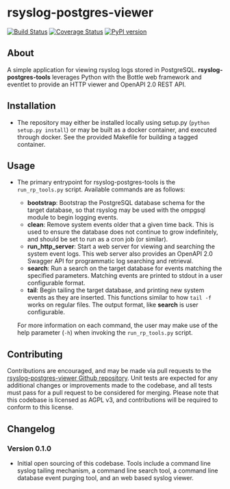 # rsyslog-postgres-viewer
[![Build Status](https://travis-ci.org/cope-systems/rsyslog-postgres-viewer.svg?branch=master)](https://travis-ci.org/cope-systems/rsyslog-postgres-viewer) 
[![Coverage Status](https://coveralls.io/repos/github/cope-systems/rsyslog-postgres-viewer/badge.svg?branch=master)](https://coveralls.io/github/cope-systems/rsyslog-postgres-viewer?branch=master)
[![PyPI version](https://badge.fury.io/py/rsyslog-postgres-tools.svg)](https://badge.fury.io/py/rsylog-postgres-tools)

## About

A simple application for viewing rsyslog logs stored in PostgreSQL. 
**rsyslog-postgres-tools** leverages Python with the Bottle web framework
and eventlet to provide an HTTP viewer and OpenAPI 2.0 REST API.

## Installation

* The repository may either be installed locally using setup.py
  (```python setup.py install```) or may be built as a docker container,
  and executed through docker. See the provided Makefile for building a 
  tagged container.


## Usage

* The primary entrypoint for rsyslog-postgres-tools is the ```run_rp_tools.py```
  script. Available commands are as follows:
  * **bootstrap**: Bootstrap the PostgreSQL database schema for the target database, 
    so that rsyslog may be used with the ompgsql module to begin logging events.
  * **clean**: Remove system events older that a given time back. This is used to ensure
    the database does not continue to grow indefinitely, and should be set to run as 
    a cron job (or similar).
  * **run_http_server**: Start a web server for viewing and searching the system event logs. 
    This web server also provides an OpenAPI 2.0 Swagger API for programmatic
    log searching and retrieval.
  * **search**: Run a search on the target database for events matching the 
    specified parameters. Matching events are printed to stdout in a
    user configurable format.
  * **tail**: Begin tailing the target database, and printing new
    system events as they are inserted. This functions similar to
    how ```tail -f``` works on regular files. The output format, like
    **search** is user configurable.
    
  For more information on each command, the user may make use of the
  help parameter (```-h```) when invoking the ```run_rp_tools.py``` script.


## Contributing

Contributions are encouraged, and may be made via pull requests to the [rsyslog-postgres-viewer 
Github repository](https://github.com/cope-systems/rsyslog-postgres-viewer). Unit tests are expected for any
additional changes or improvements made to the codebase, and all tests must pass for a 
pull request to be considered for merging. Please note that this
codebase is licensed as AGPL v3, and contributions will be required to conform to
this license.

## Changelog

### Version 0.1.0

* Initial open sourcing of this codebase. Tools include a command line syslog tailing mechanism, 
  a command line search tool, a command line database event purging tool,
  and an web based syslog viewer.